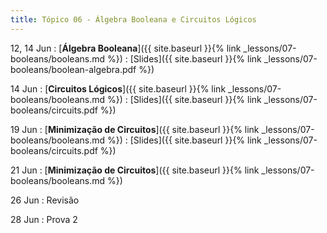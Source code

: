 ```yaml
---
title: Tópico 06 - Álgebra Booleana e Circuitos Lógicos
---
```



12, 14 Jun
: [**Álgebra Booleana**]({{ site.baseurl }}{% link _lessons/07-booleans/booleans.md %})
  : [Slides]({{ site.baseurl }}{% link _lessons/07-booleans/boolean-algebra.pdf %})

14 Jun
: [**Circuitos Lógicos**]({{ site.baseurl }}{% link _lessons/07-booleans/booleans.md %})
  : [Slides]({{ site.baseurl }}{% link _lessons/07-booleans/circuits.pdf %})

19 Jun
: [**Minimização de Circuitos**]({{ site.baseurl }}{% link _lessons/07-booleans/booleans.md %})
  : [Slides]({{ site.baseurl }}{% link _lessons/07-booleans/circuits.pdf %})

21 Jun
: [**Minimização de Circuitos**]({{ site.baseurl }}{% link _lessons/07-booleans/booleans.md %})

26 Jun
: Revisão

28 Jun
: Prova 2
